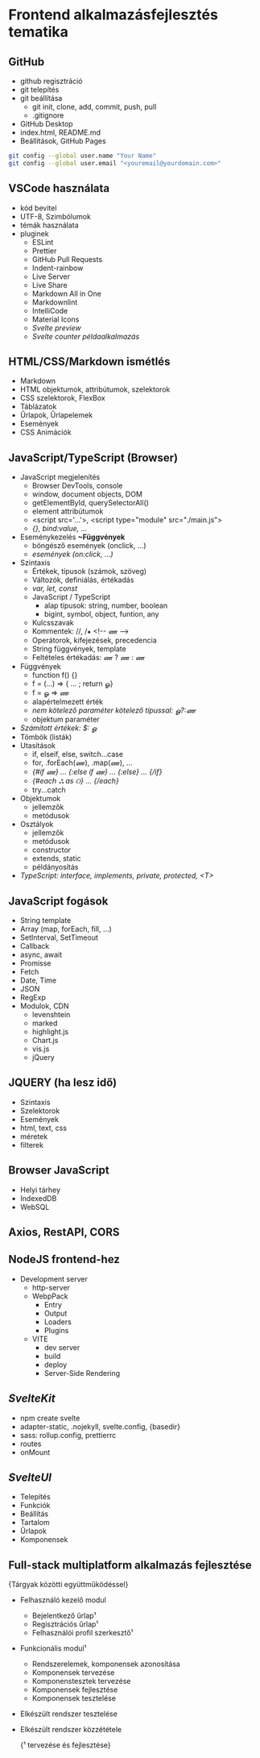 # Frontend alkalmazásfejlesztés tematika

## GitHub

- github regisztráció
- git telepítés
- git beállítása
  - git init, clone, add, commit, push, pull
  - .gitignore
- GitHub Desktop
- index.html, README.md
- Beállítások, GitHub Pages

```bash
git config --global user.name "Your Name"
git config --global user.email "<youremail@yourdomain.com>"
```

## VSCode használata

- kód bevitel
- UTF-8, Szimbólumok
- témák használata
- pluginek
  - ESLint
  - Prettier
  - GitHub Pull Requests
  - Indent-rainbow
  - Live Server
  - Live Share
  - Markdown All in One
  - Markdownlint
  - IntelliCode
  - Material Icons
  - _Svelte preview_
  - _Svelte counter példaalkalmazás_

## HTML/CSS/Markdown ismétlés

- Markdown
- HTML objektumok, attribútumok, szelektorok
- CSS szelektorok, FlexBox
- Táblázatok
- Űrlapok, Űrlapelemek
- Események
- CSS Animációk

## JavaScript/TypeScript (Browser)

- JavaScript megjelenítés
  - Browser DevTools, console
  - window, document objects, DOM
  - getElementById, querySelectorAll()
  - element attribútumok
  - \<script src='...'\>, \<script type="module" src="./main.js"></script>
  - _{}, bind:value, ..._
- Eseménykezelés __~Függvények__
  - böngésző események (onclick, ...)
  - _események (on:click, ...)_
- Szintaxis
  - Értékek, típusok (számok, szöveg)
  - Változók, definiálás, értékadás
  - _var, let, const_
  - JavaScript / TypeScript
    - alap típusok: string, number, boolean
    - bigint, symbol, object, funtion, any
  - Kulcsszavak
  - Kommentek: //, /⁕ &lt;!-- ண -->
  - Operátorok, kifejezések, precedencia
  - String függvények, template
  - Feltételes értékadás: ண ? ண : ண
- Függvények
  - function f() {}
  - f = (...) => { ... ; return ௐ}
  - f = ௐ => ண
  - alapértelmezett érték
  - _nem kötelező paraméter kötelező típussal: ௐ?:ண_
  - objektum paraméter
- _Számított értékek: $: ௐ_
- Tömbök (listák)
- Utasítások
  - if, elseif, else, switch...case
  - for, .forEach(ண), .map(ண), ...
  - _{#if ண} ... {:else if ண} ... {:else} ... {/if}_
  - _{#each ஃ as ୦} ... {/each}_
  - try...catch
- Objektumok
  - jellemzők
  - metódusok
- Osztályok
  - jellemzők
  - metódusok
  - constructor
  - extends, static
  - példányosítás
- _TypeScript: interface, implements, private, protected, \<T>_

## JavaScript fogások

- String template
- Array (map, forEach, fill, ...)
- SetInterval, SetTimeout
- Callback
- async, await
- Promisse
- Fetch
- Date, Time
- JSON
- RegExp
- Modulok, CDN
  - levenshtein
  - marked
  - highlight.js
  - Chart.js
  - vis.js
  - jQuery

## JQUERY (ha lesz idő)

- Szintaxis
- Szelektorok
- Események
- html, text, css
- méretek
- filterek

## Browser JavaScript

- Helyi tárhey
- IndexedDB
- WebSQL

## Axios, RestAPI, CORS

## NodeJS frontend-hez

- Development server
  - http-server
  - WebpPack
    - Entry
    - Output
    - Loaders
    - Plugins
  - VITE
    - dev server
    - build
    - deploy
    - Server-Side Rendering

## _SvelteKit_

- npm create svelte
- adapter-static, .nojekyll, svelte.config, {basedir}
- sass: rollup.config, prettierrc
- routes
- onMount

## _SvelteUI_

- Telepítés
- Funkciók
- Beállítás
- Tartalom
- Űrlapok
- Komponensek

## Full-stack multiplatform alkalmazás fejlesztése

  {Tárgyak közötti együttműködéssel}

- Felhasználó kezelő modul
  - Bejelentkező űrlap¹
  - Regisztrációs űrlap¹
  - Felhasználói profil szerkesztő¹
- Funkcionális modul¹
  - Rendszerelemek, komponensek azonosítása
  - Komponensek tervezése
  - Komponenstesztek tervezése
  - Komponensek fejlesztése
  - Komponensek tesztelése
- Elkészült rendszer tesztelése
- Elkészült rendszer közzététele

  {¹ tervezése és fejlesztése}
